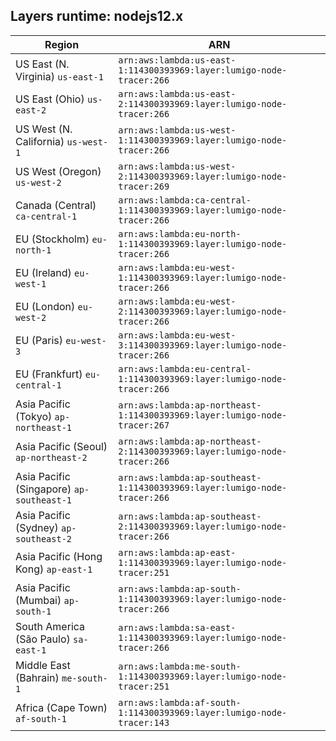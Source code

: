 Layers runtime: nodejs12.x
----
| Region | ARN |
| --- | --- |
|US East (N. Virginia)  `us-east-1`|`arn:aws:lambda:us-east-1:114300393969:layer:lumigo-node-tracer:266`|
|US East (Ohio)  `us-east-2`|`arn:aws:lambda:us-east-2:114300393969:layer:lumigo-node-tracer:266`|
|US West (N. California)  `us-west-1`|`arn:aws:lambda:us-west-1:114300393969:layer:lumigo-node-tracer:266`|
|US West (Oregon)  `us-west-2`|`arn:aws:lambda:us-west-2:114300393969:layer:lumigo-node-tracer:269`|
|Canada (Central)  `ca-central-1`|`arn:aws:lambda:ca-central-1:114300393969:layer:lumigo-node-tracer:266`|
|EU (Stockholm)  `eu-north-1`|`arn:aws:lambda:eu-north-1:114300393969:layer:lumigo-node-tracer:266`|
|EU (Ireland)  `eu-west-1`|`arn:aws:lambda:eu-west-1:114300393969:layer:lumigo-node-tracer:266`|
|EU (London)  `eu-west-2`|`arn:aws:lambda:eu-west-2:114300393969:layer:lumigo-node-tracer:266`|
|EU (Paris)  `eu-west-3`|`arn:aws:lambda:eu-west-3:114300393969:layer:lumigo-node-tracer:266`|
|EU (Frankfurt)  `eu-central-1`|`arn:aws:lambda:eu-central-1:114300393969:layer:lumigo-node-tracer:266`|
|Asia Pacific (Tokyo)  `ap-northeast-1`|`arn:aws:lambda:ap-northeast-1:114300393969:layer:lumigo-node-tracer:267`|
|Asia Pacific (Seoul)  `ap-northeast-2`|`arn:aws:lambda:ap-northeast-2:114300393969:layer:lumigo-node-tracer:266`|
|Asia Pacific (Singapore)  `ap-southeast-1`|`arn:aws:lambda:ap-southeast-1:114300393969:layer:lumigo-node-tracer:266`|
|Asia Pacific (Sydney)  `ap-southeast-2`|`arn:aws:lambda:ap-southeast-2:114300393969:layer:lumigo-node-tracer:266`|
|Asia Pacific (Hong Kong)  `ap-east-1`|`arn:aws:lambda:ap-east-1:114300393969:layer:lumigo-node-tracer:251`|
|Asia Pacific (Mumbai)  `ap-south-1`|`arn:aws:lambda:ap-south-1:114300393969:layer:lumigo-node-tracer:266`|
|South America (São Paulo)  `sa-east-1`|`arn:aws:lambda:sa-east-1:114300393969:layer:lumigo-node-tracer:266`|
|Middle East (Bahrain)  `me-south-1`|`arn:aws:lambda:me-south-1:114300393969:layer:lumigo-node-tracer:251`|
|Africa (Cape Town)  `af-south-1`|`arn:aws:lambda:af-south-1:114300393969:layer:lumigo-node-tracer:143`|
